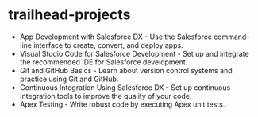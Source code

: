 # trailhead-projects
* App Development with Salesforce DX - Use the Salesforce command-line interface to create, convert, and deploy apps.  
* Visual Studio Code for Salesforce Development - Set up and integrate the recommended IDE for Salesforce development.  
* Git and GitHub Basics - Learn about version control systems and practice using Git and GitHub.
* Continuous Integration Using Salesforce DX - Set up continuous integration tools to improve the quality of your code.
* Apex Testing - Write robust code by executing Apex unit tests.
